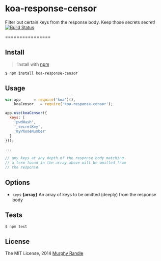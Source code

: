 # koa-response-censor

Filter out certain keys from the response body. Keep those secrets secret! [![Build Status](https://travis-ci.org/murphyrandle/koa-response-censor.svg?branch=master)](https://travis-ci.org/murphyrandle/koa-response-censor)

================

## Install
>Install with [npm](https://github.com/npm/npm)

```
$ npm install koa-response-censor
```

## Usage

```js
var app      = require('koa')(),
    koaCensor   = require('koa-response-censor');

app.use(koaCensor({
  keys: [
    'pwdHash',
    '_secretKey',
    'myPhoneNumber'
  ]
}));

...

// any keys at any depth of the response body matching
// a term found in the array above will be omitted from
// the response.

```

## Options

- `keys` **{array}** An array of keys to be omitted (deeply) from the response body

## Tests

```
$ npm test
```

## License
The MIT License, 2014 [Murphy Randle](https://github.com/murphyrandle)
